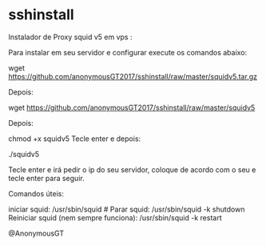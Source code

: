 # sshinstall
Instalador de Proxy squid v5 em vps :

Para instalar em seu servidor e configurar execute os comandos abaixo:

wget https://github.com/anonymousGT2017/sshinstall/raw/master/squidv5.tar.gz

Depois:

wget https://github.com/anonymousGT2017/sshinstall/raw/master/squidv5

Depois:

chmod +x squidv5
Tecle enter e depois:

./squidv5

Tecle enter e irá pedir o ip do seu servidor, coloque de acordo com o seu e tecle enter para seguir.

Comandos úteis:

iniciar squid: /usr/sbin/squid #
Parar squid: /usr/sbin/squid -k shutdown
Reiniciar squid (nem sempre funciona): /usr/sbin/squid -k restart

@AnonymousGT
